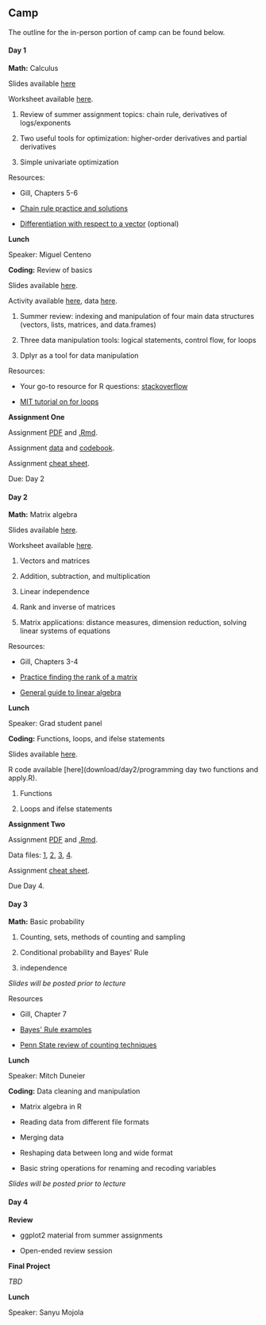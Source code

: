 ## Camp

The outline for the in-person portion of camp can be found below.

#### Day 1

**Math:** Calculus

Slides available [here](download/day1/DayOneSlideshowCamp2019.pdf)

Worksheet available [here](download/day1/DayOneWorksheetCamp2019.pdf).

1. Review of summer assignment topics: chain rule, derivatives of logs/exponents

2. Two useful tools for optimization: higher-order derivatives and partial derivatives

3. Simple univariate optimization

Resources:

- Gill, Chapters 5-6

- [Chain rule practice and solutions](http://tutorial.math.lamar.edu/Problems/CalcI/ChainRule.aspx)

- [Differentiation with respect to a vector](https://www.youtube.com/watch?v=iWxY7VdcSH8) (optional)

**Lunch**

Speaker: Miguel Centeno

**Coding:** Review of basics

Slides available [here](download/day1/Day_one_programming_final.pdf).

Activity available [here](download/day1/Day_one_programming_Student_Acitivty_Code.Rmd), data [here](download/day1/addhealthlec1.csv).

1. Summer review: indexing and manipulation of four main data structures (vectors, lists, matrices, and data.frames)

2. Three data manipulation tools: logical statements, control flow, for loops

3. Dplyr as a tool for data manipulation

Resources:

- Your go-to resource for R questions: [stackoverflow](https://stackoverflow.com/)

- [MIT tutorial on for loops](https://ocw.mit.edu/ans7870/18/18.05/s14/html/r-tut-forloop.html)

**Assignment One**

Assignment [PDF](download/day1/2019_Day_1_Assignment_.pdf) and [.Rmd](download/day1/2019Day1Assignment.Rmd).

Assignment [data](download/day1/anespilot16.csv) and [codebook](download/day1/anes_pilot_2016_CodebookUserGuide.pdf).

Assignment [cheat sheet](download//day1/2019_Day_1_Bonus_Content.pdf).

Due: Day 2

#### Day 2

**Math:** Matrix algebra

Slides available [here](download/day2/DayTwoSlideshowCamp2019.pdf).

Worksheet available [here](download/day2/Linear_algebra_worksheet_.pdf).

1. Vectors and matrices

2. Addition, subtraction, and multiplication

3. Linear independence

4. Rank and inverse of matrices

5. Matrix applications: distance measures, dimension reduction, solving linear systems of equations

Resources:

- Gill, Chapters 3-4

- [Practice finding the rank of a matrix](http://www.math.odu.edu/~bogacki/cgi-bin/lat.cgi?c=rref)

- [General guide to linear algebra](https://betterexplained.com/articles/linear-algebra-guide/)

**Lunch**

Speaker: Grad student panel

**Coding:** Functions, loops, and ifelse statements

Slides available [here](download/day2/Final_slides_for_programming_day_two_functions_and_apply.slides.pdf).

R code available [here](download/day2/programming day two functions and apply.R).

1. Functions

2. Loops and ifelse statements

**Assignment Two**

Assignment [PDF](download/day2/Day2and3Assignment.pdf) and [.Rmd](download/day2/Day2and3Assignment.Rmd).

Data files: [1](download/day2/childmh.csv), [2](download/day2/finalaedf.csv), [3](download/day2/stateyearreports.csv), [4](download/day2/stateyears.csv).

Assignment [cheat sheet](download/day2/Day2and3Assignment_Bonus_Content.pdf).

Due Day 4.

#### Day 3

**Math:** Basic probability

1. Counting, sets, methods of counting and sampling

2. Conditional probability and Bayes' Rule

3. independence

*Slides will be posted prior to lecture*

Resources

- Gill, Chapter 7

- [Bayes' Rule examples](https://www.programminglogic.com/bayes-theorem-with-examples/)

- [Penn State review of counting techniques](https://newonlinecourses.science.psu.edu/stat414/node/9/)

**Lunch**

Speaker: Mitch Duneier

**Coding:** Data cleaning and manipulation

- Matrix algebra in R

- Reading data from different file formats

- Merging data

- Reshaping data between long and wide format

- Basic string operations for renaming and recoding variables

*Slides will be posted prior to lecture*

#### Day 4

**Review**

- ggplot2 material from summer assignments

- Open-ended review session

**Final Project**

*TBD*

**Lunch**

Speaker: Sanyu Mojola

